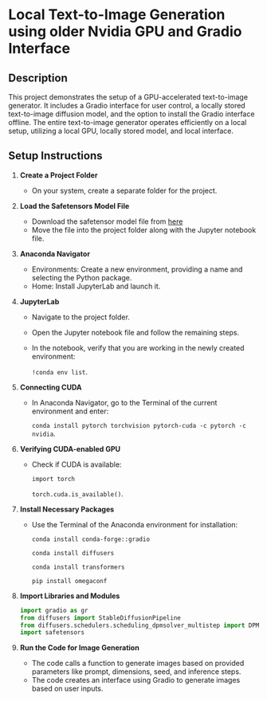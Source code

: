 # Local Text-to-Image Generation using older Nvidia GPU and Gradio Interface

## Description
This project demonstrates the setup of a GPU-accelerated text-to-image generator. 
It includes a Gradio interface for user control, a locally stored text-to-image diffusion model, and the option to install the Gradio interface offline. 
The entire text-to-image generator operates efficiently on a local setup, utilizing a local GPU, locally stored model, and local interface.

## Setup Instructions
1. **Create a Project Folder**
   - On your system, create a separate folder for the project.

2. **Load the Safetensors Model File**
   - Download the safetensor model file from [here](https://huggingface.co/dreamlike-art/dreamlike-diffusion-1.0/blob/main/dreamlike-diffusion-1.0.safetensors)
   - Move the file into the project folder along with the Jupyter notebook file.

3. **Anaconda Navigator**
   - Environments: Create a new environment, providing a name and selecting the Python package.
   - Home: Install JupyterLab and launch it.

4. **JupyterLab**
   - Navigate to the project folder.
   - Open the Jupyter notebook file and follow the remaining steps.
   - In the notebook, verify that you are working in the newly created environment:

     `!conda env list`.

5. **Connecting CUDA**
   - In Anaconda Navigator, go to the Terminal of the current environment and enter:

     `conda install pytorch torchvision pytorch-cuda -c pytorch -c nvidia`.

6. **Verifying CUDA-enabled GPU**
   - Check if CUDA is available:
     
     `import torch`
     
     `torch.cuda.is_available()`.

7. **Install Necessary Packages**
   - Use the Terminal of the Anaconda environment for installation:
     
     `conda install conda-forge::gradio`
     
     `conda install diffusers`
     
     `conda install transformers`
     
     `pip install omegaconf`

8. **Import Libraries and Modules**
   ```python
   import gradio as gr
   from diffusers import StableDiffusionPipeline
   from diffusers.schedulers.scheduling_dpmsolver_multistep import DPMSolverMultistepScheduler
   import safetensors

9. **Run the Code for Image Generation**
    - The code calls a function to generate images based on provided parameters like prompt, dimensions, seed, and inference steps.
    - The code creates an interface using Gradio to generate images based on user inputs.
